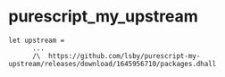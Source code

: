 # purescript_my_upstream

```
let upstream =
      ...
      /\  https://github.com/lsby/purescript-my-upstream/releases/download/1645956710/packages.dhall
